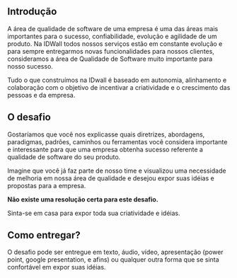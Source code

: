 ## Introdução
A área de qualidade de software de uma empresa é uma das áreas mais importantes para o sucesso, confiabilidade, evolução e agilidade de um produto. Na IDWall todos nossos serviços estão em constante evolução e para sempre entregarmos novas funcionalidades para nossos clientes, consideramos a área de Qualidade de Software muito importante para nosso sucesso.

Tudo o que construímos na IDwall é baseado em autonomia, alinhamento e colaboração com o objetivo de incentivar a criatividade e o crescimento das pessoas e da empresa.

## O desafio
Gostaríamos que você nos explicasse quais diretrizes, abordagens, paradigmas, padrões, caminhos ou ferramentas você considera importante e interessante para que uma empresa obtenha sucesso referente a qualidade de software do seu produto.

Imagine que você já faz parte de nosso time e visualizou uma necessidade de melhoria em nossa área de qualidade e desejou expor suas idéias e propostas para a empresa.

**Não existe uma resolução certa para este desafio.**

Sinta-se em casa para expor toda sua criatividade e idéias.

## Como entregar?
O desafio pode ser entregue em texto, áudio, vídeo, apresentação (power point, google presentation, e afins) ou qualquer outra forma que se sinta confortável em expor suas idéias.
